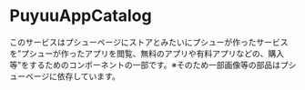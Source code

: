 # PuyuuAppCatalog

このサービスはプシューページにストアとみたいにプシューが作ったサービスを”プシューが作ったアプリを閲覧、無料のアプリや有料アプリなどの、購入等”をするためのコンポーネントの一部です。※そのため一部画像等の部品はプシューページに依存しています。
